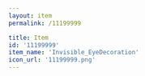 ```yaml
---
layout: item
permalink: /11199999

title: Item
id: '11199999'
item_name: 'Invisible_EyeDecoration'
icon_url: '11199999.png'
---
```

